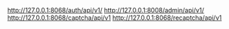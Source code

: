 http://127.0.0.1:8068/auth/api/v1/
http://127.0.0.1:8008/admin/api/v1/
http://127.0.0.1:8068/captcha/api/v1
http://127.0.0.1:8068/recaptcha/api/v1